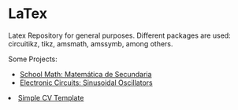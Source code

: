 # LaTex
Latex Repository for general purposes. Different packages are used: circuitikz, tikz, amsmath, amssymb, among others.

Some Projects:

<ul>
  <li><a href="https://github.com/leonardovazquez/LaTex/blob/0f32f0aa0a2d5d234b87e5b4476bbd383904d4fc/Matem%C3%A1tica_secundaria/Matem_tica_secundaria%20v3.pdf">School Math: Matemática de Secundaria</a></li>
  <li><a href="https://github.com/leonardovazquez/LaTex/blob/0f32f0aa0a2d5d234b87e5b4476bbd383904d4fc/Osciladores%20Senoidales/Circuitos_Electr_nicos_1__Tarea_5.pdf">Electronic Circuits: Sinusoidal Oscillators</a></li>
</ul>
  <li><a href="https://github.com/leonardovazquez/LaTex/blob/2dbe1b5a7bb0d9960ebd658646f9acca2e414d07/Simple%20CV%20Project/Simple-CV.tex">Simple CV Template</a></li>
</ul>
 
 
